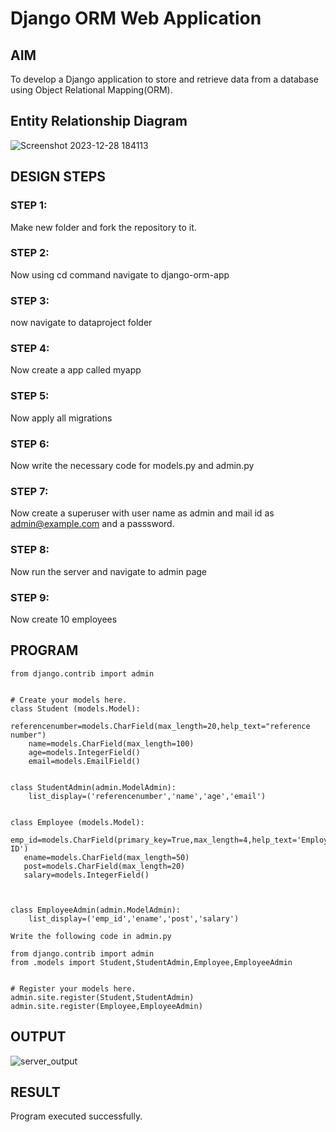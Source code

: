 # Django ORM Web Application

## AIM
To develop a Django application to store and retrieve data from a database using Object Relational Mapping(ORM).

## Entity Relationship Diagram
![Screenshot 2023-12-28 184113](https://github.com/Anas536/django-orm-app/assets/139841834/da8b364f-e649-443e-8d84-f5e67af3d12f)


## DESIGN STEPS

### STEP 1:

Make new folder and fork the repository to it.
### STEP 2:

Now using cd command navigate to django-orm-app
### STEP 3:

now navigate to dataproject folder
### STEP 4:

Now create a app called myapp
### STEP 5:

Now apply all migrations
### STEP 6:

Now write the necessary code for models.py and admin.py
### STEP 7:

Now create a superuser with user name as admin and mail id as admin@example.com and a passsword.
### STEP 8:

Now run the server and navigate to admin page
### STEP 9:

Now create 10 employees

## PROGRAM

```
from django.contrib import admin


# Create your models here.
class Student (models.Model):
    referencenumber=models.CharField(max_length=20,help_text="reference number")
    name=models.CharField(max_length=100)
    age=models.IntegerField()
    email=models.EmailField()


class StudentAdmin(admin.ModelAdmin):
    list_display=('referencenumber','name','age','email')


class Employee (models.Model):
   emp_id=models.CharField(primary_key=True,max_length=4,help_text='Employee ID')
   ename=models.CharField(max_length=50)
   post=models.CharField(max_length=20)
   salary=models.IntegerField()
   


class EmployeeAdmin(admin.ModelAdmin):
    list_display=('emp_id','ename','post','salary')

Write the following code in admin.py

from django.contrib import admin
from .models import Student,StudentAdmin,Employee,EmployeeAdmin


# Register your models here.
admin.site.register(Student,StudentAdmin)
admin.site.register(Employee,EmployeeAdmin)
```

## OUTPUT

![server_output](https://github.com/Anas536/django-orm-app/assets/139841834/7ad7c5ba-c2b2-4d80-a54f-42f7dfdacae3)



## RESULT
Program executed successfully.
